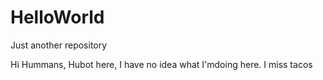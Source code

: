 # HelloWorld
Just another repository

Hi Hummans,
Hubot here, I have no idea what I'mdoing here.
I miss tacos
